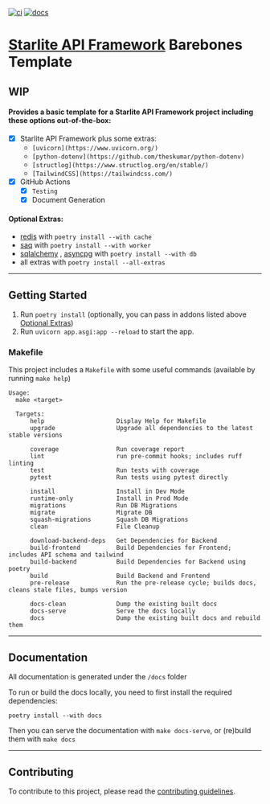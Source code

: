[![ci](https://github.com/JacobCoffee/starlite-barebones-template/actions/workflows/ci.yml/badge.svg)](https://github.com/JacobCoffee/starlite-barebones-template/actions/workflows/ci.yml)
[![docs](https://github.com/JacobCoffee/starlite-barebones-template/actions/workflows/docs.yml/badge.svg)](https://github.com/JacobCoffee/starlite-barebones-template/actions/workflows/docs.yml)

# [Starlite API Framework](https://github.com/starlite-api/starlite) Barebones Template

## WIP

#### Provides a basic template for a Starlite API Framework project including these options out-of-the-box:
- [x] Starlite API Framework plus some extras:
    * `[uvicorn](https://www.uvicorn.org/)`
    * `[python-dotenv](https://github.com/theskumar/python-dotenv)`
    * `[structlog](https://www.structlog.org/en/stable/)`
    * `[TailwindCSS](https://tailwindcss.com/)`
- [x] GitHub Actions
  - [x] `Testing`
  - [x] Document Generation

#### Optional Extras:
- [redis](https://redis.io/) with `poetry install --with cache`
- [saq](https://github.com/tobymao/saq/) with `poetry install --with worker`
- [sqlalchemy](https://www.sqlalchemy.org/) , [asyncpg](https://magicstack.github.io/asyncpg/) with `poetry install --with db`
- all extras with `poetry install --all-extras`

___

## Getting Started
1. Run `poetry install` (optionally, you can pass in addons listed above [Optional Extras](#optional-extras))
2. Run `uvicorn app.asgi:app --reload` to start the app.

### Makefile
This project includes a `Makefile` with some useful commands (available by running `make help`)

```shell
Usage:
  make <target>

  Targets:
      help                    Display Help for Makefile
      upgrade                 Upgrade all dependencies to the latest stable versions

      coverage                Run coverage report
      lint                    run pre-commit hooks; includes ruff linting
      test                    Run tests with coverage
      pytest                  Run tests using pytest directly

      install                 Install in Dev Mode
      runtime-only            Install in Prod Mode
      migrations              Run DB Migrations
      migrate                 Migrate DB
      squash-migrations       Squash DB Migrations
      clean                   File Cleanup

      download-backend-deps   Get Dependencies for Backend
      build-frontend          Build Dependencies for Frontend; includes API schema and tailwind
      build-backend           Build Dependencies for Backend using poetry
      build                   Build Backend and Frontend
      pre-release             Run the pre-release cycle; builds docs, cleans stale files, bumps version

      docs-clean              Dump the existing built docs
      docs-serve              Serve the docs locally
      docs                    Dump the existing built docs and rebuild them
```


___

## Documentation
All documentation is generated under the `/docs` folder

To run or build the docs locally, you need to first install the required dependencies:

`poetry install --with docs`

Then you can serve the documentation with `make docs-serve`, or (re)build them with `make docs`

___

## Contributing
To contribute to this project, please read the [contributing guidelines](CONTRIBUTING.md).
